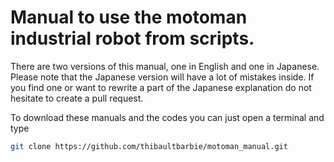 # Manual to use the motoman industrial robot from scripts.

There are two versions of this manual, one in English and one in Japanese. Please note that the Japanese version will have a lot of mistakes inside. If you find one or want to rewrite a part of the Japanese explanation do not hesitate to create a pull request.

To download these manuals and the codes you can just open a terminal and type 

```bash
git clone https://github.com/thibaultbarbie/motoman_manual.git
```
